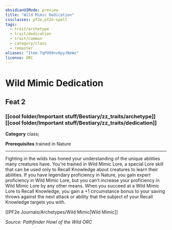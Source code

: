 ```yaml
---
obsidianUIMode: preview
title: "Wild Mimic Dedication"
cssclasses: pf2e,pf2e-spell
tags:
  - trait/archetype
  - trait/dedication
  - trait/common
  - category/class
  - remaster
aliases: "Item.TqPU99nv6pyJNeWz"
license: ORC
---
```

# Wild Mimic Dedication
## Feat 2
### [[cool folder/Important stuff/Bestiary/zz_traits/archetype]][[cool folder/Important stuff/Bestiary/zz_traits/dedication]]

**Category** class; 



**Prerequisites** trained in Nature
* * *
Fighting in the wilds has honed your understanding of the unique abilities many creatures have. You're trained in Wild Mimic Lore, a special Lore skill that can be used only to Recall Knowledge about creatures to learn their abilities. If you have legendary proficiency in Nature, you gain expert proficiency in Wild Mimic Lore, but you can't increase your proficiency in Wild Mimic Lore by any other means. When you succeed at a Wild Mimic Lore to Recall Knowledge, you gain a +1 circumstance bonus to your saving throws against the next attack or ability that the subject of your Recall Knowledge targets you with.

[[PF2e Journals/Archetypes/Wild Mimic|Wild Mimic]]

*Source: Pathfinder Howl of the Wild*
*ORC*